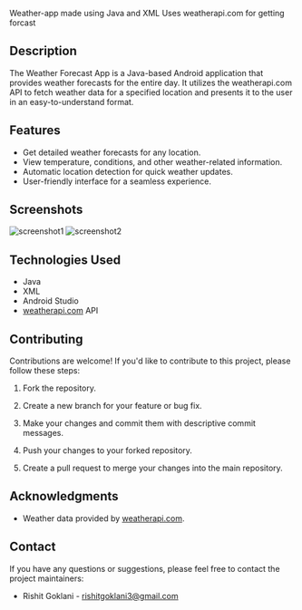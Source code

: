 Weather-app made using Java and XML
Uses weatherapi.com for getting forcast

## Description

The Weather Forecast App is a Java-based Android application that provides weather forecasts for the entire day. It utilizes the weatherapi.com API to fetch weather data for a specified location and presents it to the user in an easy-to-understand format.

## Features

- Get detailed weather forecasts for any location.
- View temperature, conditions, and other weather-related information.
- Automatic location detection for quick weather updates.
- User-friendly interface for a seamless experience.


## Screenshots
![screenshot1](https://github.com/FortisLeo/Weather-app/assets/121441735/f984c64c-f0f2-4200-bed2-a052db6db1f8)
![screenshot2](https://github.com/FortisLeo/Weather-app/assets/121441735/65682044-98f9-49f1-8efe-3e643569cb7a)

## Technologies Used

- Java
- XML
- Android Studio
- [weatherapi.com](https://www.weatherapi.com/) API

## Contributing

Contributions are welcome! If you'd like to contribute to this project, please follow these steps:

1. Fork the repository.

2. Create a new branch for your feature or bug fix.

3. Make your changes and commit them with descriptive commit messages.

4. Push your changes to your forked repository.

5. Create a pull request to merge your changes into the main repository.

## Acknowledgments

- Weather data provided by [weatherapi.com](https://www.weatherapi.com/).

## Contact

If you have any questions or suggestions, please feel free to contact the project maintainers:

- Rishit Goklani - rishitgoklani3@gmail.com
